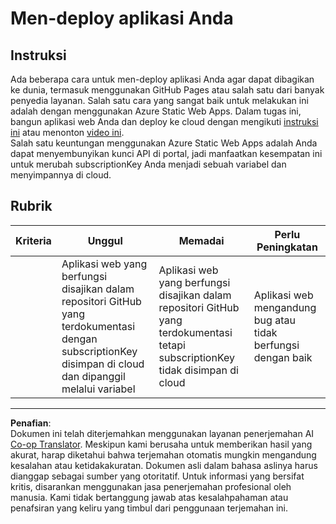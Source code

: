 <!--
CO_OP_TRANSLATOR_METADATA:
{
  "original_hash": "0ccdc1faa676a485c4c6ecbddb9f9067",
  "translation_date": "2025-08-27T23:51:33+00:00",
  "source_file": "3-transport/lessons/3-visualize-location-data/assignment.md",
  "language_code": "id"
}
-->
# Men-deploy aplikasi Anda

## Instruksi

Ada beberapa cara untuk men-deploy aplikasi Anda agar dapat dibagikan ke dunia, termasuk menggunakan GitHub Pages atau salah satu dari banyak penyedia layanan. Salah satu cara yang sangat baik untuk melakukan ini adalah dengan menggunakan Azure Static Web Apps. Dalam tugas ini, bangun aplikasi web Anda dan deploy ke cloud dengan mengikuti [instruksi ini](https://github.com/Azure/static-web-apps-cli) atau menonton [video ini](https://www.youtube.com/watch?v=ADVGIXciYn8&list=PLlrxD0HtieHgMPeBaDQFx9yNuFxx6S1VG&index=3).  
Salah satu keuntungan menggunakan Azure Static Web Apps adalah Anda dapat menyembunyikan kunci API di portal, jadi manfaatkan kesempatan ini untuk merubah subscriptionKey Anda menjadi sebuah variabel dan menyimpannya di cloud.

## Rubrik

| Kriteria | Unggul                                                                                                                                 | Memadai                                                                                                           | Perlu Peningkatan                                |
| -------- | --------------------------------------------------------------------------------------------------------------------------------------- | ----------------------------------------------------------------------------------------------------------------- | ------------------------------------------------ |
|          | Aplikasi web yang berfungsi disajikan dalam repositori GitHub yang terdokumentasi dengan subscriptionKey disimpan di cloud dan dipanggil melalui variabel | Aplikasi web yang berfungsi disajikan dalam repositori GitHub yang terdokumentasi tetapi subscriptionKey tidak disimpan di cloud | Aplikasi web mengandung bug atau tidak berfungsi dengan baik |

---

**Penafian**:  
Dokumen ini telah diterjemahkan menggunakan layanan penerjemahan AI [Co-op Translator](https://github.com/Azure/co-op-translator). Meskipun kami berusaha untuk memberikan hasil yang akurat, harap diketahui bahwa terjemahan otomatis mungkin mengandung kesalahan atau ketidakakuratan. Dokumen asli dalam bahasa aslinya harus dianggap sebagai sumber yang otoritatif. Untuk informasi yang bersifat kritis, disarankan menggunakan jasa penerjemahan profesional oleh manusia. Kami tidak bertanggung jawab atas kesalahpahaman atau penafsiran yang keliru yang timbul dari penggunaan terjemahan ini.